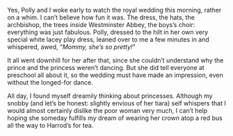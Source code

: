  Yes, Polly and I woke early to watch the royal wedding this morning, rather on a whim. I can’t believe how fun it was. The dress, the hats, the archbishop, the trees _inside_ Westminster Abbey, the boys’s choir: everything was just fabulous. Polly, dressed to the hilt in her own very special white lacey play dress, leaned over to me a few minutes in and whispered, awed, “_Mommy, she’s so pretty!_" 

 It all went downhill for her after that, since she couldn’t understand why the prince and the princess weren’t dancing. But she did tell everyone at preschool all about it, so the wedding must have made an impression, even without the longed-for dance. 

 All day, I found myself dreamily thinking about princesses. Although my snobby (and let’s be honest: slightly envious of her tiara) self whispers that I would almost certainly dislike the poor woman very much, I can’t help hoping she someday fulfills my dream of wearing her crown atop a red bus all the way to Harrod’s for tea. 